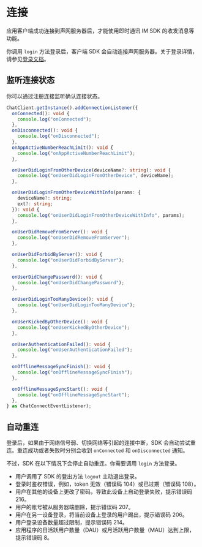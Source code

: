 # 连接

应用客户端成功连接到声网服务器后，才能使用即时通讯 IM SDK 的收发消息等功能。

你调用 `login` 方法登录后，客户端 SDK 会自动连接声网服务器。关于登录详情，请参见[登录文档](login.html)。

## 监听连接状态

你可以通过注册连接监听确认连接状态。

```typescript
ChatClient.getInstance().addConnectionListener({
  onConnected(): void {
    console.log("onConnected");
  },
  onDisconnected(): void {
    console.log("onDisconnected");
  },
  onAppActiveNumberReachLimit(): void {
    console.log("onAppActiveNumberReachLimit");
  },

  onUserDidLoginFromOtherDevice(deviceName?: string): void {
    console.log("onUserDidLoginFromOtherDevice", deviceName);
  },

  onUserDidLoginFromOtherDeviceWithInfo(params: {
    deviceName?: string;
    ext?: string;
  }): void {
    console.log("onUserDidLoginFromOtherDeviceWithInfo", params);
  },

  onUserDidRemoveFromServer(): void {
    console.log("onUserDidRemoveFromServer");
  },

  onUserDidForbidByServer(): void {
    console.log("onUserDidForbidByServer");
  },

  onUserDidChangePassword(): void {
    console.log("onUserDidChangePassword");
  },

  onUserDidLoginTooManyDevice(): void {
    console.log("onUserDidLoginTooManyDevice");
  },

  onUserKickedByOtherDevice(): void {
    console.log("onUserKickedByOtherDevice");
  },

  onUserAuthenticationFailed(): void {
    console.log("onUserAuthenticationFailed");
  },

  onOfflineMessageSyncFinish(): void {
    console.log("onOfflineMessageSyncFinish");
  },

  onOfflineMessageSyncStart(): void {
    console.log("onOfflineMessageSyncStart");
  },
} as ChatConnectEventListener);
```

## 自动重连

登录后，如果由于网络信号弱、切换网络等引起的连接中断，SDK 会自动尝试重连。重连成功或者失败时分别会收到 `onConnected` 和 `onDisconnected` 通知。

不过，SDK 在以下情况下会停止自动重连。你需要调用 `login` 方法登录。

- 用户调用了 SDK 的登出方法 `logout` 主动退出登录。
- 登录时鉴权错误，例如，token 无效（错误码 104）或已过期（错误码 108）。
- 用户在其他的设备上更改了密码，导致此设备上自动登录失败，提示错误码 216。
- 用户的账号被从服务器端删除，提示错误码 207。
- 用户在另一设备登录，将当前设备上登录的用户踢出，提示错误码 206。
- 用户登录设备数量超过限制，提示错误码 214。
- 应用程序的日活跃用户数量（DAU）或月活跃用户数量（MAU）达到上限，提示错误码 8。
